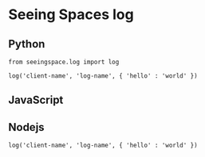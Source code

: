 Seeing Spaces log
=================

Python
------

`from seeingspace.log import log`

`log('client-name', 'log-name', { 'hello' : 'world' })`

JavaScript
----------

<script src="log.js"></script>

<script>
log('client-name', 'log-name', { 'hello' : 'world' })
</script>

Nodejs
------

`log('client-name', 'log-name', { 'hello' : 'world' })`
